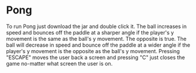 # Pong

To run Pong just download the jar and double click it. The ball increases in speed and bounces off the paddle at a sharper angle if the player's y movement is the same as the ball's y movement. The opposite is true. The ball will decrease in speed and bounce off the paddle at a wider angle if the player's y movement is the opposite as the ball's y movement. Pressing "ESCAPE" moves the user back a screen and pressing "C" just closes the game no-matter what screen the user is on.